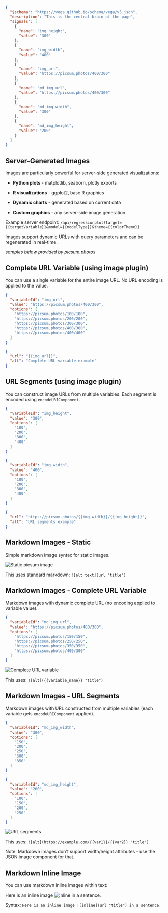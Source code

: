 ```json vega
{
  "$schema": "https://vega.github.io/schema/vega/v5.json",
  "description": "This is the central brain of the page",
  "signals": [
    {
      "name": "img_height",
      "value": "300"
    },
    {
      "name": "img_width",
      "value": "400"
    },
    {
      "name": "img_url",
      "value": "https://picsum.photos/400/300"
    },
    {
      "name": "md_img_url",
      "value": "https://picsum.photos/400/300"
    },
    {
      "name": "md_img_width",
      "value": "300"
    },
    {
      "name": "md_img_height",
      "value": "200"
    }
  ]
}
```

## Server-Generated Images

Images are particularly powerful for server-side generated visualizations:

- **Python plots** - matplotlib, seaborn, plotly exports

- **R visualizations** - ggplot2, base R graphics

- **Dynamic charts** - generated based on current data

- **Custom graphics** - any server-side image generation



Example server endpoint: `/api/regressionplot?target={{targetVariable}}&model={{modelType}}&theme={{colorTheme}}`



Images support dynamic URLs with query parameters and can be regenerated in real-time.

*samples below provided by [picsum.photos](https://picsum.photos/)*

## Complete URL Variable (using image plugin)

You can use a single variable for the entire image URL. No URL encoding is applied to the value.

```json dropdown
{
  "variableId": "img_url",
  "value": "https://picsum.photos/400/300",
  "options": [
    "https://picsum.photos/100/100",
    "https://picsum.photos/200/200",
    "https://picsum.photos/300/300",
    "https://picsum.photos/400/300",
    "https://picsum.photos/400/400"
  ]
}
```

```json image
{
  "url": "{{img_url}}",
  "alt": "Complete URL variable example"
}
```

## URL Segments (using image plugin)

You can construct image URLs from multiple variables. Each segment is encoded using `encodeURIComponent`.

```json dropdown
{
  "variableId": "img_height",
  "value": "300",
  "options": [
    "100",
    "200",
    "300",
    "400"
  ]
}
```

```json dropdown
{
  "variableId": "img_width",
  "value": "400",
  "options": [
    "100",
    "200",
    "300",
    "400"
  ]
}
```

```json image
{
  "url": "https://picsum.photos/{{img_width}}/{{img_height}}",
  "alt": "URL segments example"
}
```

## Markdown Images - Static

Simple markdown image syntax for static images.

![Static picsum image](https://picsum.photos/300/200 "Static 300x200 image")

This uses standard markdown: `![alt text](url "title")`

## Markdown Images - Complete URL Variable

Markdown images with dynamic complete URL (no encoding applied to variable value).

```json dropdown
{
  "variableId": "md_img_url",
  "value": "https://picsum.photos/400/300",
  "options": [
    "https://picsum.photos/150/150",
    "https://picsum.photos/250/250",
    "https://picsum.photos/350/350",
    "https://picsum.photos/400/300"
  ]
}
```

![Complete URL variable]({{md_img_url}} "Dynamic image from complete URL variable")

This uses: `![alt]({{variable_name}} "title")`

## Markdown Images - URL Segments

Markdown images with URL constructed from multiple variables (each variable gets `encodeURIComponent` applied).

```json dropdown
{
  "variableId": "md_img_width",
  "value": "300",
  "options": [
    "150",
    "200",
    "250",
    "300",
    "350"
  ]
}
```

```json dropdown
{
  "variableId": "md_img_height",
  "value": "200",
  "options": [
    "100",
    "150",
    "200",
    "250"
  ]
}
```

![URL segments](https://picsum.photos/{{md_img_width}}/{{md_img_height}} "Dynamic {{md_img_width}}x{{md_img_height}} image")

This uses: `![alt](https://example.com/{{var1}}/{{var2}} "title")`

Note: Markdown images don't support width/height attributes - use the JSON image component for that.

## Markdown Inline Image

You can use markdown inline images within text:

Here is an inline image ![inline](https://picsum.photos/40/40 "Inline 40x40") in a sentence.

Syntax: `Here is an inline image ![inline](url "title") in a sentence.`